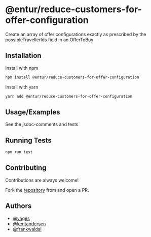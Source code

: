# @entur/reduce-customers-for-offer-configuration

Create an array of offer configurations exactly as prescribed by the
possibleTravellerIds field in an OfferToBuy

## Installation

Install with npm

```bash
npm install @entur/reduce-customers-for-offer-configuration
```

Install with yarn

```bash
yarn add @entur/reduce-customers-for-offer-configuration
```

## Usage/Examples

See the jsdoc-comments and tests

## Running Tests

```bash
npm run test
```

## Contributing

Contributions are always welcome!

Fork the
[repository](https://github.com/entur/reduce-customers-for-offer-configuration)
from and open a PR.

## Authors

- [@vages](https://www.github.com/vages)
- [@kentandersen](https://www.github.com/kentandersen)
- [@frankwaldal](https://www.github.com/frankwaldal)
